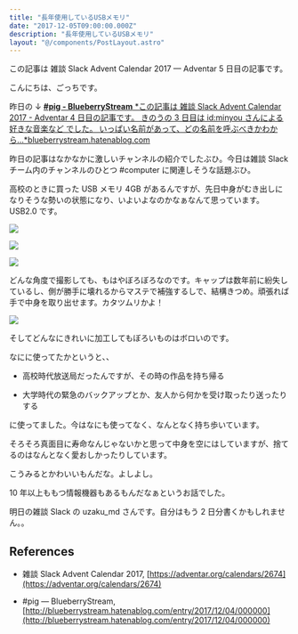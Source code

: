 ```yaml
---
title: "長年使用しているUSBメモリ"
date: "2017-12-05T09:00:00.000Z"
description: "長年使用しているUSBメモリ"
layout: "@/components/PostLayout.astro"
---
```


この記事は 雑談 Slack Advent Calendar 2017 — Adventar 5 日目の記事です。

こんにちは、ごっちです。

昨日の ↓
[**#pig - BlueberryStream**
*この記事は 雑談 Slack Advent Calendar 2017 - Adventar 4 日目の記事です。 きのうの 3 日目は id:minyou さんによる 好きな音楽など でした。 いっぱい名前があって、どの名前を呼ぶべきかわから…*blueberrystream.hatenablog.com](http://blueberrystream.hatenablog.com/entry/2017/12/04/000000)

昨日の記事はなかなかに激しいチャンネルの紹介でしたぶひ。今日は雑談 Slack チーム内のチャンネルのひとつ #computer に関連しそうな話題ぶひ。

高校のときに買った USB メモリ 4GB があるんですが、先日中身がむき出しになりそうな勢いの状態になり、いよいよなのかなぁなんて思っています。USB2.0 です。

![](https://cdn-images-1.medium.com/max/8064/1*nR-h5IMrBB7Q95q-TSU1Xw.jpeg)

![](https://cdn-images-1.medium.com/max/8064/1*w9wRuFLTaYmBEcmLI2_llw.jpeg)

![](https://cdn-images-1.medium.com/max/8064/1*9ct8-5GNFtnHJJ46FBi2RQ.jpeg)

どんな角度で撮影しても、もはやぼろぼろなのです。キャップは数年前に紛失しているし、側が勝手に壊れるからマステで補強するしで、結構きつめ。頑張れば手で中身を取り出せます。カタツムリかよ！

![](https://cdn-images-1.medium.com/max/8064/1*P6UDX0bD2AkOW0fgZvEpYw.jpeg)

そしてどんなにきれいに加工してもぼろいものはボロいのです。

なにに使ってたかというと、、

- 高校時代放送局だったんですが、その時の作品を持ち帰る

- 大学時代の緊急のバックアップとか、友人から何かを受け取ったり送ったりする

に使ってました。今はなにも使ってなく、なんとなく持ち歩いています。

そろそろ真面目に寿命なんじゃないかと思って中身を空にはしていますが、捨てるのはなんとなく愛おしかったりしています。

こうみるとかわいいもんだな。よしよし。

10 年以上ももつ情報機器もあるもんだなぁというお話でした。

明日の雑談 Slack の uzaku_md さんです。自分はもう 2 日分書くかもしれません。。

## References

- 雑談 Slack Advent Calendar 2017, [https://adventar.org/calendars/2674](https://adventar.org/calendars/2674)

- #pig — BlueberryStream, [http://blueberrystream.hatenablog.com/entry/2017/12/04/000000](http://blueberrystream.hatenablog.com/entry/2017/12/04/000000)
